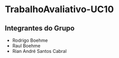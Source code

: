# TrabalhoAvaliativo-UC10

## Integrantes do Grupo

* Rodrigo Boehme   
* Raul Boehme 
* Rian André Santos Cabral